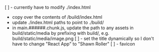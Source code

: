 [ ] - currently have to modify ./index.html
  - copy over the contents of /build/index.html
  - update ./index.html paths to point to ./build/
  - in main.######.chunk.js, update the path to any assets in build/static/media by prefixing with build/, e.g. build/static/media/image.png
[ ] - set the title dynamically so I don't have to change "React App" to "Shawn Roller"
[ ] - favicon